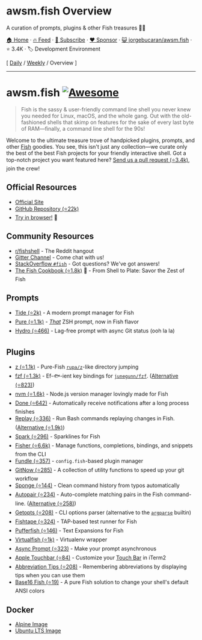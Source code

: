 # awsm.fish Overview

A curation of prompts, plugins & other Fish treasures 🐚💎

[🏠 Home](/README.md) · [🔥 Feed](https://www.trackawesomelist.com/jorgebucaran/awsm.fish/rss.xml) · [📮 Subscribe](https://trackawesomelist.us17.list-manage.com/subscribe?u=d2f0117aa829c83a63ec63c2f&id=36a103854c) · [❤️  Sponsor](https://github.com/sponsors/theowenyoung) · [😺 jorgebucaran/awsm.fish](https://github.com/jorgebucaran/awsm.fish) · ⭐ 3.4K · 🏷️ Development Environment

[ [Daily](/content/jorgebucaran/awsm.fish/README.md) / [Weekly](/content/jorgebucaran/awsm.fish/week/README.md) / Overview ]

---

# awsm.fish [![Awesome](https://awesome.re/badge.svg)](https://awesome.re)

> Fish is the sassy & user-friendly command line shell you never knew you needed for Linux, macOS, and the whole gang. Out with the old-fashioned shells that skimp on features for the sake of every last byte of RAM—finally, a command line shell for the 90s!

Welcome to the ultimate treasure trove of handpicked plugins, prompts, and other [Fish](https://fishshell.com/) goodies. You see, this isn't just any collection—we curate only the best of the best Fish projects for your friendly interactive shell. Got a top-notch project you want featured here? [Send us a pull request (⭐3.4k)](https://github.com/jorgebucaran/awesome-fish/fork), join the crew!

## Official Resources

*   [Official Site](https://fishshell.com)
*   [GitHub Repository (⭐22k)](https://github.com/fish-shell/fish-shell)
*   [Try in browser!](https://rootnroll.com/d/fish-shell/) 🍤

## Community Resources

*   [r/fishshell](https://www.reddit.com/r/fishshell) - The Reddit hangout
*   [Gitter Channel](https://gitter.im/fish-shell/fish-shell) - Come chat with us!
*   [StackOverflow `#fish`](https://stackoverflow.com/questions/tagged/fish) - Got questions? We've got answers!
*   [The Fish Cookbook (⭐1.8k)](https://github.com/jorgebucaran/cookbook.fish) 🦞 - From Shell to Plate: Savor the Zest of Fish

## Prompts

*   [Tide (⭐2k)](https://github.com/IlanCosman/tide) - A modern prompt manager for Fish
*   [Pure (⭐1.1k)](https://github.com/rafaelrinaldi/pure) - [*That*](https://github.com/sindresorhus/pure) ZSH prompt, now in Fish flavor
*   [Hydro (⭐466)](https://github.com/jorgebucaran/hydro) - Lag-free prompt with async Git status (ooh la la)

## Plugins

*   [z (⭐1.1k)](https://github.com/jethrokuan/z) - Pure-Fish [`rupa/z`](https://github.com/rupa/z)-like directory jumping
*   [fzf (⭐1.3k)](https://github.com/PatrickF1/fzf.fish) - Ef-🐟-ient key bindings for [`junegunn/fzf`](https://github.com/junegunn/fzf). ([Alternative (⭐823)](https://github.com/jethrokuan/fzf))
*   [nvm (⭐1.6k)](https://github.com/jorgebucaran/nvm.fish) - Node.js version manager lovingly made for Fish
*   [Done (⭐642)](https://github.com/franciscolourenco/done) - Automatically receive notifications after a long process finishes
*   [Replay (⭐336)](https://github.com/jorgebucaran/replay.fish) - Run Bash commands replaying changes in Fish. ([Alternative (⭐1.9k)](https://github.com/edc/bass))
*   [Spark (⭐296)](https://github.com/jorgebucaran/spark.fish) - Sparklines for Fish
*   [Fisher (⭐6.6k)](https://github.com/jorgebucaran/fisher) - Manage functions, completions, bindings, and snippets from the CLI
*   [Fundle (⭐357)](https://github.com/danhper/fundle) - `config.fish`-based plugin manager
*   [GitNow (⭐285)](https://github.com/joseluisq/gitnow) - A collection of utility functions to speed up your git workflow
*   [Sponge (⭐144)](https://github.com/meaningful-ooo/sponge) - Clean command history from typos automatically
*   [Autopair (⭐234)](https://github.com/jorgebucaran/autopair.fish) - Auto-complete matching pairs in the Fish command-line. ([Alternative (⭐258)](https://github.com/laughedelic/pisces))
*   [Getopts (⭐208)](https://github.com/jorgebucaran/getopts.fish) - CLI options parser (alternative to the [`argparse`](https://fishshell.com/docs/current/cmds/argparse.html) builtin)
*   [Fishtape (⭐324)](https://github.com/jorgebucaran/fishtape) - TAP-based test runner for Fish
*   [Pufferfish (⭐146)](https://github.com/nickeb96/puffer-fish) - Text Expansions for Fish
*   [Virtualfish (⭐1k)](https://github.com/adambrenecki/virtualfish) - Virtualenv wrapper
*   [Async Prompt (⭐323)](https://github.com/acomagu/fish-async-prompt) - Make your prompt asynchronous
*   [Apple Touchbar (⭐84)](https://github.com/rodrigobdz/fish-apple-touchbar) - Customize your [Touch Bar](https://developer.apple.com/design/human-interface-guidelines/macos/touch-bar/touch-bar-overview) in iTerm2
*   [Abbreviation Tips (⭐208)](https://github.com/Gazorby/fish-abbreviation-tips) - Remembering abbreviations by displaying tips when you can use them
*   [Base16 Fish (⭐19)](https://github.com/FabioAntunes/base16-fish-shell) - A pure Fish solution to change your shell's default ANSI colors

## Docker

*   [Alpine Image](https://hub.docker.com/r/purefish/docker-fish)
*   [Ubuntu LTS Image](https://hub.docker.com/r/dideler/fish-shell)

